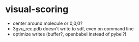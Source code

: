 # visual-scoring
- center around molecule or 0,0,0?
- 3gvu_rec.pdb doesn't write to sdf, even on command line
- optimize writes (buffer?, openbabel instead of pybel?)

